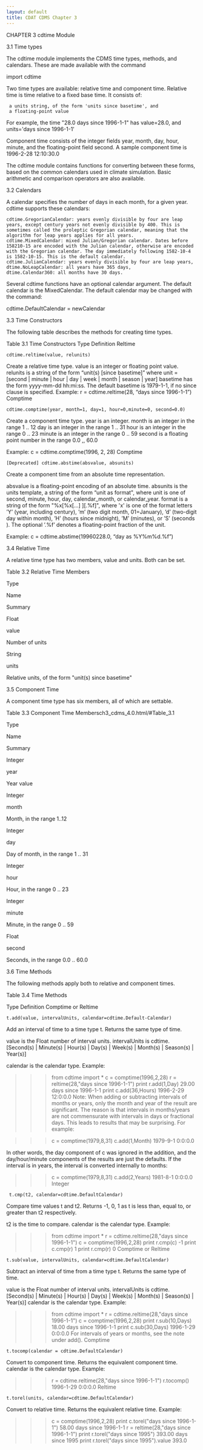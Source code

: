 ```yaml
---
layout: default
title: CDAT CDMS Chapter 3
---
```


CHAPTER 3  cdtime Module
 

3.1 Time types

The cdtime module implements the CDMS time types, methods, and calendars. These are made available with the command

import cdtime

Two time types are available: relative time and component time. Relative time is time relative to a fixed base time. It consists of:

     a units string, of the form 'units since basetime', and
     a floating-point value

For example, the time "28.0 days since 1996-1-1" has value=28.0, and units='days since 1996-1-1'

Component time consists of the integer fields year, month, day, hour, minute, and the floating-point field second. A sample component time is 1996-2-28 12:10:30.0

The cdtime module contains functions for converting between these forms, based on the common calendars used in climate simulation. Basic arithmetic and comparison operators are also available.

3.2 Calendars

A calendar specifies the number of days in each month, for a given year. cdtime supports these calendars:

    cdtime.GregorianCalendar: years evenly divisible by four are leap years, except century years not evenly divisible by 400. This is sometimes called the proleptic Gregorian calendar, meaning that the algorithm for leap years applies for all years.
    cdtime.MixedCalendar: mixed Julian/Gregorian calendar. Dates before 158210-15 are encoded with the Julian calendar, otherwise are encoded with the Gregorian calendar. The day immediately following 1582-10-4 is 1582-10-15. This is the default calendar.
    cdtime.JulianCalendar: years evenly divisible by four are leap years,
    dtime.NoLeapCalendar: all years have 365 days,
    dtime.Calendar360: all months have 30 days.


Several cdtime functions have an optional calendar argument. The default calendar is the MixedCalendar. The default calendar may be changed with the command:

cdtime.DefaultCalendar = newCalendar

3.3 Time Constructors

The following table describes the methods for creating time types.

Table 3.1 Time Constructors
Type               Definition
Reltime










	cdtime.reltime(value, relunits)
Create a relative time type.
value is an integer or floating point value.
relunits is a string of the form “unit(s) [since basetime]”
where
unit = [second | minute | hour | day | week | month |
season | year]
basetime has the form yyyy-mm-dd hh:mi:ss. The default
basetime is 1979-1-1, if no since clause is specified.
Example:
r = cdtime.reltime(28, “days since 1996-1-1”)
Comptime









	cdtime.comptime(year, month=1, day=1, hour=0,minute=0, second=0.0)
Create a component time type.
year is an integer.
month is an integer in the range 1 .. 12
day is an integer in the range 1 .. 31
hour is an integer in the range 0 .. 23
minute is an integer in the range 0 .. 59
second is a floating point number in the range 0.0 ,, 60.0

Example:   c = cdtime.comptime(1996, 2, 28)
Comptime














	[Deprecated] cdtime.abstime(absvalue, absunits)
Create a component time from an absolute time representation.

absvalue is a floating-point encoding of an absolute time.
absunits is the units template, a string of the form “unit as
format", where unit is one of second, minute, hour, day,
calendar_month, or calendar_year. format is a string of
the form "%x[%x[...] ][.%f]", where 'x' is one of the format
letters ’Y’ (year, including century), ’m’ (two digit month,
01=January), ’d’ (two-digit day within month), ’H’ (hours
since midnight), ’M’ (minutes), or ’S’ (seconds ). The optional
’.%f’ denotes a floating-point fraction of the unit.

Example:    c = cdtime.abstime(19960228.0, “day as %Y%m%d.%f”)
 

 3.4 Relative Time

A relative time type has two members, value and units. Both can be set.

Table 3.2 Relative Time Members

Type
	

Name
	

Summary

Float
	

value
	

Number of units

String
	

units
	

Relative units, of the form "unit(s) since  basetime"

	


	

 

3.5 Component Time

A component time type has six members, all of which are settable.

Table 3.3 Component Time Membersch3_cdms_4.0.html/#Table_3.1

Type
	

Name
	

Summary

Integer
	

year
	

Year value

Integer
	

month
	

Month, in the range 1..12

Integer
	

day
	

Day of month, in the range 1 .. 31

Integer
	

hour
	

Hour, in the range 0 .. 23

Integer
	

minute
	

Minute, in the range 0 .. 59

Float
	

second
	

Seconds, in the range 0.0 .. 60.0

3.6 Time Methods

The following methods apply both to relative and component times.

Table 3.4 Time Methods

Type                    Definition
Comptime or Reltime
































	t.add(value, intervalUnits, calendar=cdtime.Default-Calendar)
Add an interval of time to a time type t. Returns the same type of time.

value is the Float number of interval units.
intervalUnits is cdtime.[Second(s) | Minute(s) | Hour(s) | Day(s) | Week(s) | Month(s) | Season(s) | Year(s)]

calendar is the calendar type.
Example:

>>> from cdtime import *
>>> c = comptime(1996,2,28)
>>> r = reltime(28,"days since 1996-1-1")
>>> print r.add(1,Day)
29.00 days since 1996-1-1
>>> print c.add(36,Hours)
1996-2-29 12:0:0.0
Note: When adding or subtracting intervals of months or years, only the month and year of the result are significant. The reason is that intervals in months/years are not commensurate with intervals in days or fractional days. This leads to results that may be surprising. For example:

>>> c = comptime(1979,8,31)
>>> c.add(1,Month)
1979-9-1 0:0:0.0

In other words, the day component of c was ignored in the addition, and the day/hour/minute components of the results are just the defaults. If the interval is in years, the interval is converted internally to months:

>>> c = comptime(1979,8,31)
>>> c.add(2,Years)
1981-8-1 0:0:0.0
 Integer












	 t.cmp(t2, calendar=cdtime.DefaultCalendar)
Compare time values t and t2. Returns -1, 0, 1 as t is less than,
equal to, or greater than t2 respectively.

t2 is the time to compare.
calendar is the calendar type.
Example:
>>> from cdtime import *
>>> r = cdtime.reltime(28,"days since 1996-1-1")
>>> c = comptime(1996,2,28)
>>> print r.cmp(c)
-1
>>> print c.cmp(r)
1
>>> print r.cmp(r)
0
Comptime
or Reltime











	t.sub(value, intervalUnits, calendar=cdtime.DefaultCalendar)
Subtract an interval of time from a time type t. Returns the same type of time.

value is the Float number of interval units.
intervalUnits is cdtime.[Second(s) | Minute(s) | Hour(s)
| Day(s) | Week(s) | Month(s) | Season(s) | Year(s)]
calendar is the calendar type.
Example:
>>> from cdtime import *
>>> r = cdtime.reltime(28,"days since 1996-1-1")
>>> c = comptime(1996,2,28)
>>> print r.sub(10,Days)
18.00 days since 1996-1-1
>>> print c.sub(30,Days)
1996-1-29 0:0:0.0
For intervals of years or months, see the note under add().
Comptime






	t.tocomp(calendar = cdtime.DefaultCalendar)
Convert to component time. Returns the equivalent component
time.
calendar is the calendar type.
Example:
>>> r = cdtime.reltime(28,"days since 1996-1-1")
>>> r.tocomp()
1996-1-29 0:0:0.0
Reltime










	t.torel(units, calendar=cdtime.DefaultCalendar)
Convert to relative time. Returns the equivalent relative time.
Example:
>>> c = comptime(1996,2,28)
>>> print c.torel("days since 1996-1-1")
58.00 days since 1996-1-1
>>> r = reltime(28,"days since 1996-1-1")
>>> print r.torel("days since 1995")
393.00 days since 1995
>>> print r.torel("days since 1995").value
393.0
    